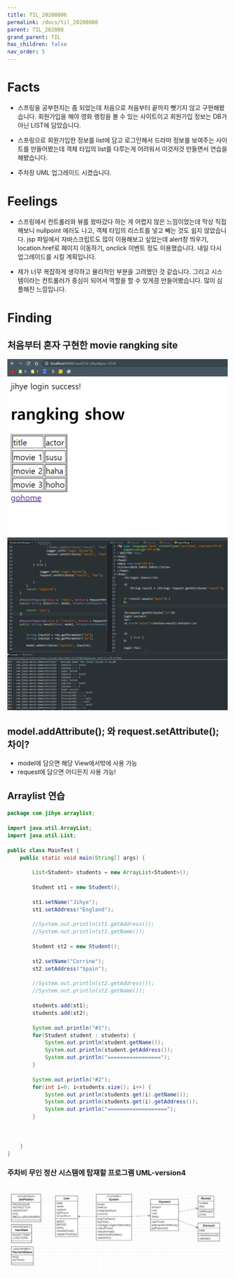 ```yaml
---
title: TIL_20200806
permalink: /docs/til_20200806
parent: TIL_202008
grand_parent: TIL
has_children: false
nav_order: 5
---
```


# Facts

- 스프링을 공부한지는 좀 되었는데 처음으로 처음부터 끝까지 뺏기지 않고 구현해봤습니다. 회원가입을 해야 영화 랭킹을 볼 수 있는 사이트이고 회원가입 정보는 DB가 아닌 LIST에 담았습니다.

- 스프링으로 회원가입한 정보를 list에 담고 로그인해서 드라마 정보를 보여주는 사이트를 만들어봤는데 객체 타입의 list를 다루는게 어려워서 이것저것 만들면서 연습을 해봤습니다.

- 주차장 UML 업그레이드 시켰습니다.

# Feelings

- 스프링에서 컨트롤러와 뷰를 왔따갔다 하는 게 어렵지 않은 느낌이었는데 막상 직접 해보니 nullpoint 에러도 나고, 객체 타입의 리스트를 넣고 빼는 것도 쉽지 않았습니다. jsp 파일에서 자바스크립트도 많이 이용해보고 싶었는데 alert창 띄우기, location.href로 페이지 이동하기, onclick 이벤트 정도 이용했습니다. 내일 다시 업그레이드를 시킬 계획입니다.

- 제가 너무 복잡하게 생각하고 물리적인 부분을 고려했던 것 같습니다. 그리고 시스템이라는 컨트롤러가 중심이 되어서 역할을 할 수 있게끔 만들어봤습니다. 많이 심플해진 느낌입니다.

# Finding

## 처음부터 혼자 구현한 movie rangking site

![](/assets/images/project01.PNG)
![](/assets/images/project02.PNG)

## model.addAttribute(); 와 request.setAttribute(); 차이?

- model에 담으면 해당 View에서밖에 사용 가능
- request에 담으면 어디든지 사용 가능!

## Arraylist 연습

```java
package com.jihye.arraylist;

import java.util.ArrayList;
import java.util.List;

public class MainTest {
	public static void main(String[] args) {

		List<Student> students = new ArrayList<Student>();

		Student st1 = new Student();

		st1.setName("Jihye");
		st1.setAddress("England");

		//System.out.println(st1.getAddress());
		//System.out.println(st1.getName());

		Student st2 = new Student();

		st2.setName("Corrine");
		st2.setAddress("Spain");

		//System.out.println(st2.getAddress());
		//System.out.println(st2.getName());

		students.add(st1);
		students.add(st2);

		System.out.println("#1");
		for(Student student : students) {
			System.out.println(student.getName());
			System.out.println(student.getAddress());
			System.out.println("=================");
		}

		System.out.println("#2");
		for(int i=0; i<students.size(); i++) {
			System.out.println(students.get(i).getName());
			System.out.println(students.get(i).getAddress());
			System.out.println("===================");
		}



	}
}
```

### 주차비 무인 정산 시스템에 탑재할 프로그램 UML-version4

![](/assets/images/parking04.png)
